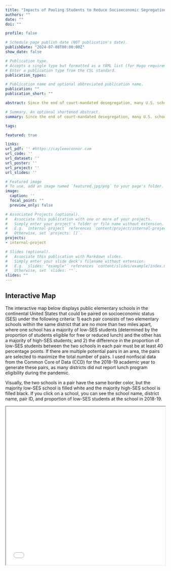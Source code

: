 ```yaml
---
title: "Impacts of Pooling Students to Reduce Socioeconomic Segregation in Schools: Evidence from Charlotte, North Carolina [Job Market Paper]"
authors: ""
date: ""
doi: ""

profile: false

# Schedule page publish date (NOT publication's date).
publishDate: "2024-07-08T00:00:00Z"
show_date: false

# Publication type.
# Accepts a single type but formatted as a YAML list (for Hugo requirements).
# Enter a publication type from the CSL standard.
publication_types: 

# Publication name and optional abbreviated publication name.
publication: ""
publication_short: ""

abstract: Since the end of court-mandated desegregation, many U.S. school districts have re-segregated along racial and economic lines. This paper examines the impacts of a 2018 school pairing policy in Charlotte, North Carolina which sought to increase socioeconomic integration within elementary schools by combining student populations from diverse schools. The results indicate that while the policy significantly reduced economic segregation, it also triggered a sharp decline in enrollment, suggesting that many families opted out of paired schools. In terms of educational outcomes, third-through-fifth grade students from predominantly low-SES neighborhoods experienced declines in standardized test performance and increased short-term suspension rates, whereas those from predominantly high-SES neighborhoods showed modest gains in test scores and no change in suspension likelihood. These effects cannot be attributed to teacher turnover -- in fact, the policy increased teacher retention at affected schools. With respect to the local housing market, I find suggestive evidence that neighborhoods previously zoned to majority low-SES schools experienced an increase in house prices after the policy was implemented, while those previously zoned to high-SES schools saw a reduction in house prices.

# Summary. An optional shortened abstract.
summary: Since the end of court-mandated desegregation, many U.S. school districts have re-segregated along racial and economic lines. This paper examines the impacts of a 2018 school pairing policy in Charlotte, North Carolina which sought to increase socioeconomic integration within elementary schools by combining student populations from diverse schools. The results indicate that while the policy significantly reduced economic segregation, it also triggered a sharp decline in enrollment, suggesting that many families opted out of paired schools. In terms of educational outcomes, third-through-fifth grade students from predominantly low-SES neighborhoods experienced declines in standardized test performance and increased short-term suspension rates, whereas those from predominantly high-SES neighborhoods showed modest gains in test scores and no change in suspension likelihood. These effects cannot be attributed to teacher turnover -- in fact, the policy increased teacher retention at affected schools. With respect to the local housing market, I find suggestive evidence that neighborhoods previously zoned to majority low-SES schools experienced an increase in house prices after the policy was implemented, while those previously zoned to high-SES schools saw a reduction in house prices.

tags:

featured: true

links:
url_pdf: '' #https://cayleeoconnor.com
url_code: ''
url_dataset: ''
url_poster: ''
url_project: ''
url_slides: ''

# Featured image
# To use, add an image named `featured.jpg/png` to your page's folder. 
image:
  caption: ''
  focal_point: ""
  preview_only: false

# Associated Projects (optional).
#   Associate this publication with one or more of your projects.
#   Simply enter your project's folder or file name without extension.
#   E.g. `internal-project` references `content/project/internal-project/index.md`.
#   Otherwise, set `projects: []`.
projects:
- internal-project

# Slides (optional).
#   Associate this publication with Markdown slides.
#   Simply enter your slide deck's filename without extension.
#   E.g. `slides: "example"` references `content/slides/example/index.md`.
#   Otherwise, set `slides: ""`.
slides: ""
---
```

##
## Interactive Map

The interactive map below displays public elementary schools in the continental United States that could be paired on socioeconomic status (SES) under the following criteria: 1) each pair consists of two elementary schools within the same district that are no more than two miles apart, where one school has a majority of low-SES students (determined by the proportion of students eligible for free or reduced lunch) and the other has a majority of high-SES students; and 2) the difference in the proportion of low-SES students between the two schools in each pair must be at least 40 percentage points. If there are multiple potential pairs in an area, the pairs are selected to maximize the total number of pairs. I used nonfiscal data from the Common Core of Data (CCD) for the 2018-19 academic year to generate these pairs, as many districts did not report lunch program eligibility during the pandemic.

Visually, the two schools in a pair have the same border color, but the majority low-SES school is filled white and the majority high-SES school is filled black. If you click on a school, you can see the school name, district name, pair ID, and proportion of low-SES students at the school in 2018-19.

<iframe src="/uploads/Interactive_Map_Pairable_Schools.html" width="100%" height="500px"></iframe>


